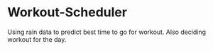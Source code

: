 # Workout-Scheduler
Using rain data to predict best time to go for workout. Also deciding workout for the day. 
